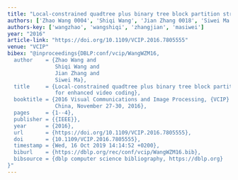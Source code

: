 ```yaml
---
title: "Local-constrained quadtree plus binary tree block partition structure for enhanced video coding"
authors: ['Zhao Wang 0004', 'Shiqi Wang', 'Jian Zhang 0018', 'Siwei Ma']
authors-key: ['wangzhao', 'wangshiqi', 'zhangjian', 'masiwei']
year: "2016"
article-link: "https://doi.org/10.1109/VCIP.2016.7805555"
venue: "VCIP"
bibex: "@inproceedings{DBLP:conf/vcip/WangWZM16,
  author    = {Zhao Wang and
               Shiqi Wang and
               Jian Zhang and
               Siwei Ma},
  title     = {Local-constrained quadtree plus binary tree block partition structure
               for enhanced video coding},
  booktitle = {2016 Visual Communications and Image Processing, {VCIP} 2016, Chengdu,
               China, November 27-30, 2016},
  pages     = {1--4},
  publisher = {{IEEE}},
  year      = {2016},
  url       = {https://doi.org/10.1109/VCIP.2016.7805555},
  doi       = {10.1109/VCIP.2016.7805555},
  timestamp = {Wed, 16 Oct 2019 14:14:52 +0200},
  biburl    = {https://dblp.org/rec/conf/vcip/WangWZM16.bib},
  bibsource = {dblp computer science bibliography, https://dblp.org}
}"
---
```

